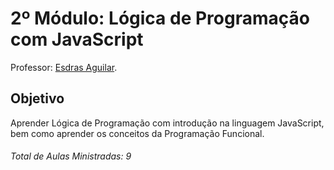 # 2º Módulo: Lógica de Programação com JavaScript  
Professor: [Esdras Aguilar](https://github.com/esdrasac).  
  
## Objetivo  
Aprender Lógica de Programação com introdução na linguagem JavaScript, bem como aprender os conceitos da Programação Funcional.  

###### Total de Aulas Ministradas: 9  
 